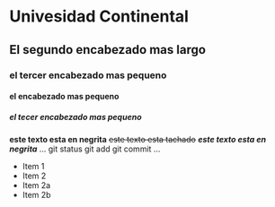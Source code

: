 # Univesidad Continental
## El segundo encabezado mas largo
### el tercer encabezado mas pequeno
#### el encabezado mas pequeno
##### el tecer encabezado mas pequeno
**este texto esta en negrita**
~~este texto esta tachado~~
***este texto esta en negrita***
...
git status
git add
git commit
...
* Item 1
* Item 2
 * Item 2a
 * Item 2b
